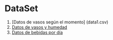  # DataSet
 1. [Datos de vasos según el momento] (data1.csv)
 2. [Datos de vasos y humedad](data2.csv)
 3. [Datos de bebidas por día](data3.csv)
